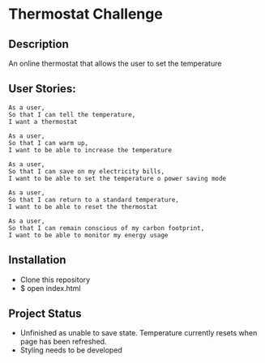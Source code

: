 # Thermostat Challenge #

## Description ##

An online thermostat that allows the user to set the temperature 

## User Stories: ##
```
As a user,
So that I can tell the temperature,
I want a thermostat

As a user,
So that I can warm up,
I want to be able to increase the temperature

As a user,
So that I can save on my electricity bills,
I want to be able to set the temperature o power saving mode

As a user,
So that I can return to a standard temperature,
I want to be able to reset the thermostat

As a user,
So that I can remain conscious of my carbon footprint,
I want to be able to monitor my energy usage
```

## Installation ##
  - Clone this repository
  - $ open index.html

## Project Status ##
- Unfinished as unable to save state. Temperature currently resets when page has been refreshed.
- Styling needs to be developed 
